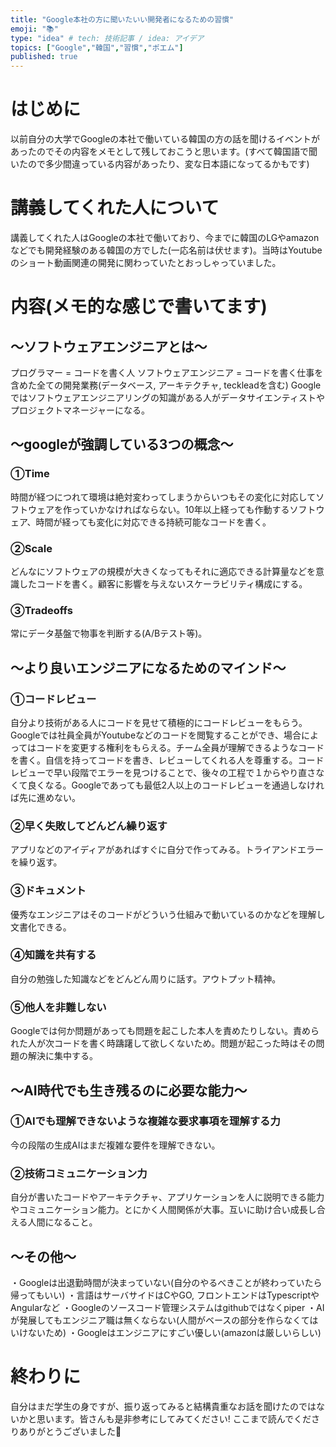 ```yaml
---
title: "Google本社の方に聞いたいい開発者になるための習慣"
emoji: "📚"
type: "idea" # tech: 技術記事 / idea: アイデア
topics: ["Google","韓国","習慣","ポエム"]
published: true
---
```

# はじめに
以前自分の大学でGoogleの本社で働いている韓国の方の話を聞けるイベントがあったのでその内容をメモとして残しておこうと思います。(すべて韓国語で聞いたので多少間違っている内容があったり、変な日本語になってるかもです)
# 講義してくれた人について
講義してくれた人はGoogleの本社で働いており、今までに韓国のLGやamazonなどでも開発経験のある韓国の方でした(一応名前は伏せます)。当時はYoutubeのショート動画関連の開発に関わっていたとおっしゃっていました。
# 内容(メモ的な感じで書いてます)
## 〜ソフトウェアエンジニアとは〜
プログラマー = コードを書く人
ソフトウェアエンジニア = コードを書く仕事を含めた全ての開発業務(データベース, アーキテクチャ, teckleadを含む)
Googleではソフトウェアエンジニアリングの知識がある人がデータサイエンティストやプロジェクトマネージャーになる。

## 〜googleが強調している3つの概念〜
### ①Time
時間が経つにつれて環境は絶対変わってしまうからいつもその変化に対応してソフトウェアを作っていかなければならない。10年以上経っても作動するソフトウェア、時間が経っても変化に対応できる持続可能なコードを書く。
### ②Scale
どんなにソフトウェアの規模が大きくなってもそれに適応できる計算量などを意識したコードを書く。顧客に影響を与えないスケーラビリティ構成にする。
### ③Tradeoffs
常にデータ基盤で物事を判断する(A/Bテスト等)。

## 〜より良いエンジニアになるためのマインド〜
### ①コードレビュー
自分より技術がある人にコードを見せて積極的にコードレビューをもらう。Googleでは社員全員がYoutubeなどのコードを閲覧することができ、場合によってはコードを変更する権利をもらえる。チーム全員が理解できるようなコードを書く。自信を持ってコードを書き、レビューしてくれる人を尊重する。コードレビューで早い段階でエラーを見つけることで、後々の工程で１からやり直さなくて良くなる。Googleであっても最低2人以上のコードレビューを通過しなければ先に進めない。
### ②早く失敗してどんどん繰り返す
アプリなどのアイディアがあればすぐに自分で作ってみる。トライアンドエラーを繰り返す。
### ③ドキュメント
優秀なエンジニアはそのコードがどういう仕組みで動いているのかなどを理解し文書化できる。
### ④知識を共有する
自分の勉強した知識などをどんどん周りに話す。アウトプット精神。
### ⑤他人を非難しない
Googleでは何か問題があっても問題を起こした本人を責めたりしない。責められた人が次コードを書く時躊躇して欲しくないため。問題が起こった時はその問題の解決に集中する。

## 〜AI時代でも生き残るのに必要な能力〜
### ①AIでも理解できないような複雑な要求事項を理解する力
今の段階の生成AIはまだ複雑な要件を理解できない。

### ②技術コミュニケーション力
自分が書いたコードやアーキテクチャ、アプリケーションを人に説明できる能力やコミュニケーション能力。とにかく人間関係が大事。互いに助け合い成長し合える人間になること。

## 〜その他〜
・Googleは出退勤時間が決まっていない(自分のやるべきことが終わっていたら帰ってもいい)
・言語はサーバサイドはCやGO, フロントエンドはTypescriptやAngularなど
・Googleのソースコード管理システムはgithubではなくpiper
・AIが発展してもエンジニア職は無くならない(人間がベースの部分を作らなくてはいけないため)
・Googleはエンジニアにすごい優しい(amazonは厳しいらしい)

# 終わりに
自分はまだ学生の身ですが、振り返ってみると結構貴重なお話を聞けたのではないかと思います。皆さんも是非参考にしてみてください! ここまで読んでくださりありがとうございました🙇